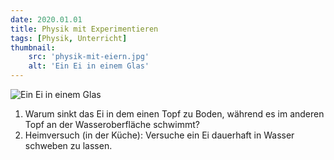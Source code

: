 ```yaml
---
date: 2020.01.01
title: Physik mit Experimentieren
tags: [Physik, Unterricht]
thumbnail: 
    src: 'physik-mit-eiern.jpg'
    alt: 'Ein Ei in einem Glas'
---
```


<img src="/images/physikmiteiern.jpg" alt="Ein Ei in einem Glas">
<ol>
    <li>Warum sinkt das Ei in dem einen Topf zu Boden, während es im anderen Topf an der Wasseroberfläche schwimmt?</li>
    <li>Heimversuch (in der Küche): Versuche ein Ei dauerhaft in Wasser schweben zu lassen. </li>
</ol>